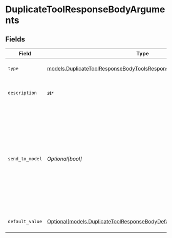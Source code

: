 # DuplicateToolResponseBodyArguments


## Fields

| Field                                                                                                                                                                 | Type                                                                                                                                                                  | Required                                                                                                                                                              | Description                                                                                                                                                           |
| --------------------------------------------------------------------------------------------------------------------------------------------------------------------- | --------------------------------------------------------------------------------------------------------------------------------------------------------------------- | --------------------------------------------------------------------------------------------------------------------------------------------------------------------- | --------------------------------------------------------------------------------------------------------------------------------------------------------------------- |
| `type`                                                                                                                                                                | [models.DuplicateToolResponseBodyToolsResponse200ApplicationJSON3Type](../models/duplicatetoolresponsebodytoolsresponse200applicationjson3type.md)                    | :heavy_check_mark:                                                                                                                                                    | The type of the argument.                                                                                                                                             |
| `description`                                                                                                                                                         | *str*                                                                                                                                                                 | :heavy_check_mark:                                                                                                                                                    | A description of the argument.                                                                                                                                        |
| `send_to_model`                                                                                                                                                       | *Optional[bool]*                                                                                                                                                      | :heavy_minus_sign:                                                                                                                                                    | Whether to send the argument to the model. If set to false, the argument will not be sent to the model and needs to be provided by the user or it will be left blank. |
| `default_value`                                                                                                                                                       | [Optional[models.DuplicateToolResponseBodyDefaultValue]](../models/duplicatetoolresponsebodydefaultvalue.md)                                                          | :heavy_minus_sign:                                                                                                                                                    | The default value of the argument.                                                                                                                                    |